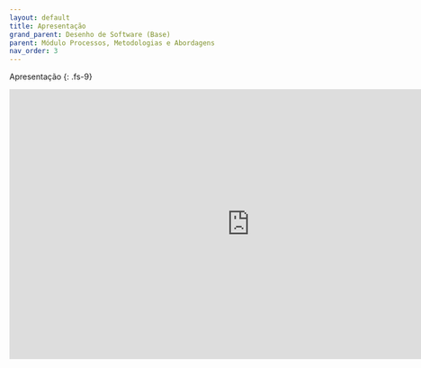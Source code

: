 ```yaml
---
layout: default
title: Apresentação
grand_parent: Desenho de Software (Base)
parent: Módulo Processos, Metodologias e Abordagens
nav_order: 3
---
```


Apresentação
{: .fs-9}

<iframe width="853" height="480" src="https://www.youtube.com/embed/L85OCHXZnOU" title="YouTube video player" frameborder="0" allow="accelerometer; autoplay; clipboard-write; encrypted-media; gyroscope; picture-in-picture" allowfullscreen></iframe>

